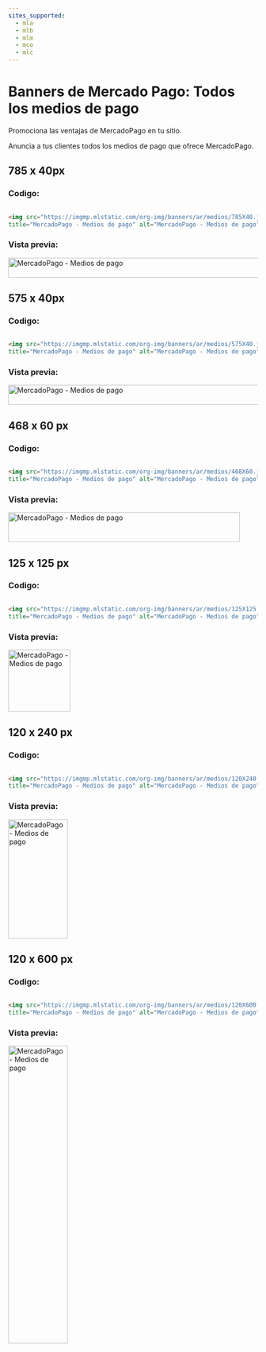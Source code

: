 ```yaml
---
sites_supported:
  - mla
  - mlb
  - mlm
  - mco
  - mlc
---
```


# Banners de Mercado Pago: Todos los medios de pago

Promociona las ventajas de MercadoPago en tu sitio.

Anuncia a tus clientes todos los medios de pago que ofrece MercadoPago.

## 785 x 40px

### Codigo:

```html

<img src="https://imgmp.mlstatic.com/org-img/banners/ar/medios/785X40.jpg" 
title="MercadoPago - Medios de pago" alt="MercadoPago - Medios de pago" width="785" height="40"/>

```

### Vista previa:

<img src="https://imgmp.mlstatic.com/org-img/banners/ar/medios/785X40.jpg" alt="MercadoPago - Medios de pago" width="785" height="40"/>

## 575 x 40px

### Codigo:

```html

<img src="https://imgmp.mlstatic.com/org-img/banners/ar/medios/575X40.jpg" 
title="MercadoPago - Medios de pago" alt="MercadoPago - Medios de pago" width="575" height="40"/>

```

### Vista previa:

<img src="https://imgmp.mlstatic.com/org-img/banners/ar/medios/575X40.jpg" alt="MercadoPago - Medios de pago" width="575" height="40"/>

## 468 x 60 px

### Codigo:

```html

<img src="https://imgmp.mlstatic.com/org-img/banners/ar/medios/468X60.jpg" 
title="MercadoPago - Medios de pago" alt="MercadoPago - Medios de pago" width="468" height="60"/>

```

### Vista previa:

<img src="https://imgmp.mlstatic.com/org-img/banners/ar/medios/468X60.jpg" alt="MercadoPago - Medios de pago" width="468" height="60"/>

## 125 x 125 px

### Codigo:

```html

<img src="https://imgmp.mlstatic.com/org-img/banners/ar/medios/125X125.jpg" 
title="MercadoPago - Medios de pago" alt="MercadoPago - Medios de pago" width="125" height="125"/>

```

### Vista previa:

<img src="https://imgmp.mlstatic.com/org-img/banners/ar/medios/125X125.jpg" alt="MercadoPago - Medios de pago" width="125" height="125"/>


## 120 x 240 px

### Codigo:

```html

<img src="https://imgmp.mlstatic.com/org-img/banners/ar/medios/120X240.jpg" 
title="MercadoPago - Medios de pago" alt="MercadoPago - Medios de pago" width="120" height="240"/>

```

### Vista previa:

<img src="https://imgmp.mlstatic.com/org-img/banners/ar/medios/120X240.jpg" alt="MercadoPago - Medios de pago" width="120" height="240"/>

## 120 x 600 px

### Codigo:

```html

<img src="https://imgmp.mlstatic.com/org-img/banners/ar/medios/120X600.jpg" 
title="MercadoPago - Medios de pago" alt="MercadoPago - Medios de pago" width="120" height="600"/>

```

### Vista previa:

<img src="https://imgmp.mlstatic.com/org-img/banners/ar/medios/120X600.jpg" alt="MercadoPago - Medios de pago" width="120" height="600"/>
